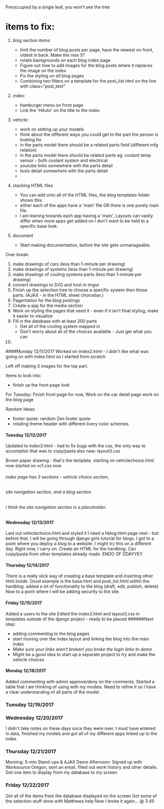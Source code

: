 Preoccupied by a single leaf, you won't see the tree

# items to fix:
1) blog section items:
    - limit the number of blog posts per page, have the newest on front, oldest in back. Make the max 5?
    - rotate backgrounds on each blog index page
    - Figure out how to add images for the blog posts where it replaces the image on the index
    - Fix the styling on *all* blog pages
    - Combining two filters on a template for the post_list.html on the line with class="post_text"
    
2) index:
    - hamburger menu on front page
    - Link the 'HAuto' on the title to the index

3) vehicle:
    - work on setting up your models
    - think about the different ways you could get to the part the person is looking for
    - in the parts model there should be a related parts field (different mfg relation)
    - in the parts model there should be related parts eg: coolant temp sensor - both coolant system and electrical
    - youtube links somewhere with the parts detail
    - tools detail somewhere with the parts detail
    - 
    
4) stacking HTML files
    - You can add onto all of the HTML files, the blog templates folder shows this. 
    - either each of the apps have a 'main' file OR there is one purely main file.
    - I am leaning towards each app having a 'main', Layouts can vastly differ when more apps get added on
        I don't want to be held to a specific base look.
    
5) document
    - Start making documentation, before the site gets unmanageable.


Over break:

1) make drawings of cars (less than 1-minute per drawing)
2) make drawings of systems (less than 1-minute per drawing)
3) make drawings of cooling systems parts (less than 1-minute per drawing)
4) convert drawings to SVG and host in imgur
5) Finish up the selection tree to choose a specific system then those parts. (AJAX - in the HTML sheet choicebar.)
6) Pagentation for the blog postings
7) Create a app for the media section
8) Work on styling the pages that need it - even if it isn't final styling, make it easier to visualize
9) Fill in the database with at least 200 parts
    - Get all of the cooling system mapped in
    - Don't worry about all of the choices available - Just get what you can
10)


####Monday 12/11/2017
Worked on index2.html - I didn't like what was going on with index.html so I started from scratch

Left off making 3 images for the top part. 

Items to look into:
- finish up the front page look

For Tuesday: 
Finish front page for now,
Work on the car detail page
work on the blog page



Random Ideas:
- footer quote: random Zen footer quote
- rotating theme header with different livery color schemes.

#### Tuesday 12/12/2017
Updated to index3.html - had to fix bugs with the css, 
the only way to accomplish that was to copy/pasta
also new: layout3.css

Brown paper drawing - that's the template.
starting on vehiclechoice.html now
started on vc1.css now

###### index page has 3 sections - vehicle choice section, 
###### site navigation section, and a blog section
###### I think the site navigation section is a placeholder.

#### Wednesday 12/13/2017
Laid out vehiclechoice.html and styled it
I need a hblog.html page next - but before that, 
I will be going through django girls tutorial for blogs.
I got to a point where you deploy a blog to a website. I might try this on a different day. Right now, I carry on.
Create an HTML for the hardblog. Can copy/pasta from other templates already made. 
ENDO OF DDAYYEY

#### Thursday 12/14/2017
There is a really slick way of creating a base template and inserting other html inside.
Good example is the base.html and post_list.html within the hardblog. 
added a lot of functionality to the blog (draft, edit, publish, delete)
Now to a point where I will be adding security to the site. 

#### Friday 12/15/2017
Added a users to the site
Edited the index3.html and layout3.css in templates outside of the django project - ready to be placed
######Next step: 
- adding commenting to the blog pages
- start moving over the index layout and linking the blog into the main index 
- *Make sure your links aren't broken! you broke the login links to demo*
- Might be a good idea to start up a separate project to try and make the vehicle choices

#### Monday 12/18/2017
Added commenting with admin approve/deny on the comments.
Started a table that I am thinking of using with my models. Need to refine it so I have a clear understanding of all 
    parts of the model.

### Tuesday 12/19/2017
### Wednesday 12/20/2017
I didn't take notes on these days once they were over.
I must have entered in data, finished my models and got all of my different apps linked up to the index

### Thursday 12/21/2017
Morning: 5-min Stand-ups & AJAX Demo
Afternoon: Signed up with Worksource Oregon, sent an email, filled out work history and other details.
Got one item to display from my database to my screen


### Friday 12/22/2017
Got all of the items from the database displayed on the screen
Got some of the selection stuff done with Matthews help
Now I broke it again... @ 3:45